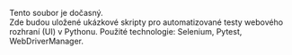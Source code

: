 Tento soubor je dočasný.  
Zde budou uložené ukázkové skripty pro automatizované testy webového rozhraní (UI) v Pythonu.
Použité technologie: Selenium, Pytest, WebDriverManager.
